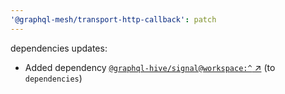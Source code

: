 ```yaml
---
'@graphql-mesh/transport-http-callback': patch
---
```


dependencies updates: 

- Added dependency [`@graphql-hive/signal@workspace:^` ↗︎](https://www.npmjs.com/package/@graphql-hive/signal/v/workspace:^) (to `dependencies`)

